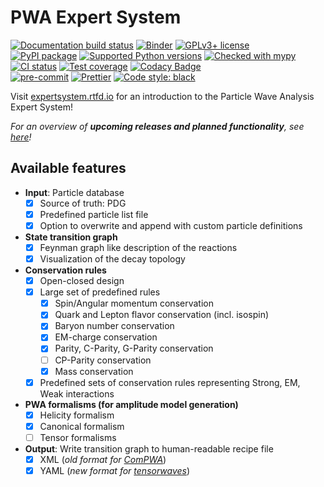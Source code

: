 # PWA Expert System

[![Documentation build status](https://readthedocs.org/projects/expertsystem/badge/?version=latest)](https://expertsystem.readthedocs.io)
[![Binder](https://mybinder.org/badge_logo.svg)](https://mybinder.org/v2/gh/ComPWA/expertsystem/master?filepath=examples)
[![GPLv3+ license](https://img.shields.io/badge/License-GPLv3+-blue.svg)](https://www.gnu.org/licenses/gpl-3.0-standalone.html)
<br>
[![PyPI package](https://badge.fury.io/py/expertsystem.svg)](https://pypi.org/project/expertsystem)
[![Supported Python versions](https://img.shields.io/pypi/pyversions/expertsystem)](https://pypi.org/project/expertsystem)
[![Checked with mypy](http://www.mypy-lang.org/static/mypy_badge.svg)](http://mypy-lang.org)
<br>
[![CI status](https://github.com/ComPWA/expertsystem/workflows/CI/badge.svg)](https://github.com/ComPWA/expertsystem/actions?query=branch%3Amaster+workflow%3ACI)
[![Test coverage](https://codecov.io/gh/ComPWA/expertsystem/branch/master/graph/badge.svg)](https://codecov.io/gh/ComPWA/expertsystem)
[![Codacy Badge](https://api.codacy.com/project/badge/Grade/db355758fb0e4654818b85997f03e3b8)](https://www.codacy.com/gh/ComPWA/expertsystem)
<br>
[![pre-commit](https://img.shields.io/badge/pre--commit-enabled-brightgreen)](https://github.com/pre-commit/pre-commit)
[![Prettier](https://camo.githubusercontent.com/687a8ae8d15f9409617d2cc5a30292a884f6813a/68747470733a2f2f696d672e736869656c64732e696f2f62616467652f636f64655f7374796c652d70726574746965722d6666363962342e7376673f7374796c653d666c61742d737175617265)](https://prettier.io/)
[![Code style: black](https://img.shields.io/badge/code%20style-black-000000.svg)](https://github.com/psf/black)

Visit
[expertsystem.rtfd.io](https://pwa.readthedocs.io/projects/expertsystem/en/latest/)
for an introduction to the Particle Wave Analysis Expert System!

_For an overview of **upcoming releases and planned functionality**, see
[here](https://github.com/ComPWA/expertsystem/milestones?direction=asc&sort=title&state=open)!_

## Available features

- **Input**: Particle database
  - [x] Source of truth: PDG
  - [x] Predefined particle list file
  - [x] Option to overwrite and append with custom particle definitions
- **State transition graph**
  - [x] Feynman graph like description of the reactions
  - [x] Visualization of the decay topology
- **Conservation rules**
  - [x] Open-closed design
  - [x] Large set of predefined rules
    - [x] Spin/Angular momentum conservation
    - [x] Quark and Lepton flavor conservation (incl. isospin)
    - [x] Baryon number conservation
    - [x] EM-charge conservation
    - [x] Parity, C-Parity, G-Parity conservation
    - [ ] CP-Parity conservation
    - [x] Mass conservation
  - [x] Predefined sets of conservation rules representing Strong, EM, Weak
        interactions
- **PWA formalisms (for amplitude model generation)**
  - [x] Helicity formalism
  - [x] Canonical formalism
  - [ ] Tensor formalisms
- **Output**: Write transition graph to human-readable recipe file
  - [x] XML (_old format for [ComPWA](https://compwa.github.io/)_)
  - [x] YAML (_new format for
        [tensorwaves](https://pwa.readthedocs.io/projects/tensorwaves/en/latest)_)

